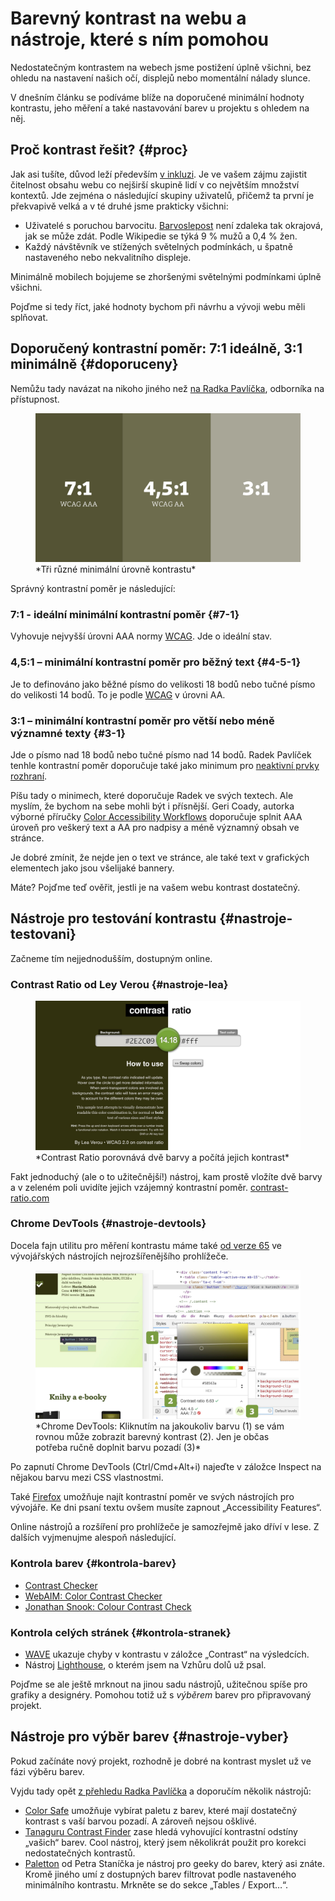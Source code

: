 # Barevný kontrast na webu a nástroje, které s ním pomohou

Nedostatečným kontrastem na webech jsme  postižení úplně všichni, bez ohledu na nastavení našich očí, displejů nebo momentální nálady slunce.

V dnešním článku se podíváme blíže na doporučené minimální hodnoty kontrastu, jeho měření a také nastavování barev u projektu s ohledem na něj.

## Proč kontrast řešit? {#proc}

Jak asi tušíte, důvod leží především [v inkluzi](https://www.vzhurudolu.cz/podcast/96-podcast-radek-pavlicek). Je ve vašem zájmu zajistit čitelnost obsahu webu co nejširší skupině lidí v co největším množství kontextů. Jde zejména o následující skupiny uživatelů, přičemž ta první je překvapivě velká a v té druhé jsme prakticky všichni:

- Uživatelé s poruchou barvocitu. [Barvoslepost](https://cs.wikipedia.org/wiki/Barvoslepost) není zdaleka tak okrajová, jak se může zdát. Podle Wikipedie se týká 9 % mužů a 0,4 % žen.
- Každý návštěvník ve stížených světelných podmínkách, u špatně nastaveného nebo nekvalitního displeje. 

Minimálně mobilech bojujeme se zhoršenými světelnými podmínkami úplně všichni.

<!-- AdSnippet -->

Pojďme si tedy říct, jaké hodnoty bychom při návrhu a vývoji webu měli splňovat.

## Doporučený kontrastní poměr: 7:1 ideálně, 3:1 minimálně {#doporuceny}

Nemůžu tady navázat na nikoho jiného než [na Radka Pavlíčka](http://poslepu.cz/jak-vybrat-barvy-pro-graficky-navrh/), odborníka na přístupnost.

<figure>
<img src="../dist/images/original/kontrast.jpg" alt="">
<figcaption markdown="1">
*Tři různé minimální úrovně kontrastu*
</figcaption>
</figure>

Správný kontrastní poměr je následující:

### 7:1 - ideální minimální kontrastní poměr {#7-1}

Vyhovuje nejvyšší úrovni AAA normy [WCAG](https://www.w3.org/TR/UNDERSTANDING-WCAG20/visual-audio-contrast-contrast.html). Jde o ideální stav.

### 4,5:1 – minimální kontrastní poměr pro běžný text  {#4-5-1}

Je to definováno jako běžné písmo do velikosti 18 bodů nebo tučné písmo do velikosti 14 bodů. To je podle [WCAG](https://www.w3.org/TR/UNDERSTANDING-WCAG20/visual-audio-contrast-contrast.html) v úrovni AA.

### 3:1 – minimální kontrastní poměr pro větší nebo méně významné texty {#3-1}

Jde o písmo nad 18 bodů nebo tučné písmo nad 14 bodů. Radek Pavlíček tenhle kontrastní poměr doporučuje také jako minimum pro [neaktivní prvky rozhraní](http://poslepu.cz/musi-byt-text-neaktivniho-prvku-rozhrani-dostatecne-kontrastni/).

Píšu tady o minimech, které doporučuje Radek ve svých textech. Ale myslím, že bychom na sebe mohli být i přísnější. Geri Coady, autorka výborné příručky [Color Accessibility Workflows](https://abookapart.com/products/color-accessibility-workflows) doporučuje splnit AAA úroveň pro veškerý text a AA pro nadpisy a méně významný obsah ve stránce.

Je dobré zmínit, že nejde jen o text ve stránce, ale také text v grafických elementech jako jsou všelijaké bannery.

<!-- AdSnippet -->

Máte? Pojďme teď ověřit, jestli je na vašem webu kontrast dostatečný.

## Nástroje pro testování kontrastu {#nastroje-testovani}

Začneme tím nejjednodušším, dostupným online.

### Contrast Ratio od Ley Verou {#nastroje-lea}

<figure>
<img src="../dist/images/original/kontrast-lea.jpg" alt="">
<figcaption markdown="1">
*Contrast Ratio porovnává dvě barvy a počítá jejich kontrast*
</figcaption>
</figure>

Fakt jednoduchý (ale o to užitečnější!) nástroj, kam prostě vložíte dvě barvy a v zeleném poli uvidíte jejich vzájemný kontrastní poměr. [contrast-ratio.com](https://contrast-ratio.com)

### Chrome DevTools {#nastroje-devtools}

Docela fajn utilitu pro měření kontrastu máme také [od verze 65](https://developers.google.com/web/updates/2018/01/devtools#contrast) ve vývojářských nástrojích nejrozšířenějšího prohlížeče.

<figure>
<img src="../dist/images/original/kontrast-chrome.jpg" alt="">
<figcaption markdown="1">
*Chrome DevTools: Kliknutím na jakoukoliv barvu (1) se vám rovnou může zobrazit barevný kontrast (2). Jen je občas potřeba ručně doplnit barvu pozadí (3)*
</figcaption>
</figure>

Po zapnutí Chrome DevTools (Ctrl/Cmd+Alt+i) najeďte v záložce Inspect na nějakou barvu mezi CSS vlastnostmi.

Také [Firefox](https://developer.mozilla.org/en-US/docs/Tools/Accessibility_inspector#Highlighting_of_UI_items) umožňuje najít kontrastní poměr ve svých nástrojích pro vývojáře. Ke dni psaní textu ovšem musíte zapnout „Accessibility Features“.

Online nástrojů a rozšíření pro prohlížeče je samozřejmě jako dříví v lese. Z dalších vyjmenujme alespoň následující. 

### Kontrola barev {#kontrola-barev}

- [Contrast Checker](https://contrastchecker.com/)
- [WebAIM: Color Contrast Checker](https://webaim.org/resources/contrastchecker/)
- [Jonathan Snook: Colour Contrast Check](https://snook.ca/technical/colour_contrast/colour.html#fg=33FF33,bg=333333)

### Kontrola celých stránek {#kontrola-stranek}

- [WAVE](http://wave.webaim.org/) ukazuje chyby v kontrastu v záložce „Contrast“ na výsledcích.
- Nástroj [Lighthouse](lighthouse.md), o kterém jsem na Vzhůru dolů už psal.

Pojďme se ale ještě mrknout na jinou sadu nástrojů, užitečnou spíše pro grafiky a designéry. Pomohou totiž už s *výběrem* barev pro připravovaný projekt.

## Nástroje pro výběr barev {#nastroje-vyber}

Pokud začínáte nový projekt, rozhodně je dobré na kontrast myslet už ve fázi výběru barev.

Vyjdu tady opět [z přehledu Radka Pavlíčka](http://poslepu.cz/jak-vybrat-barvy-pro-graficky-navrh/) a doporučím několik nástrojů:

- [Color Safe](http://colorsafe.co/) umožňuje vybírat paletu z barev, které mají dostatečný kontrast s vaší barvou pozadí. A zároveň nejsou ošklivé.
- [Tanaguru Contrast Finder](http://contrast-finder.tanaguru.com/) zase hledá vyhovující kontrastní odstíny „vašich“ barev. Cool nástroj, který jsem několikrát použit pro korekci nedostatečných kontrastů.
- [Paletton](http://www.paletton.com/) od Petra Staníčka je nástroj pro geeky do barev, který asi znáte. Kromě jiného umí z dostupných barev filtrovat podle nastaveného minimálního kontrastu. Mrkněte se do sekce „Tables / Export…“.

<!-- AdSnippet -->
